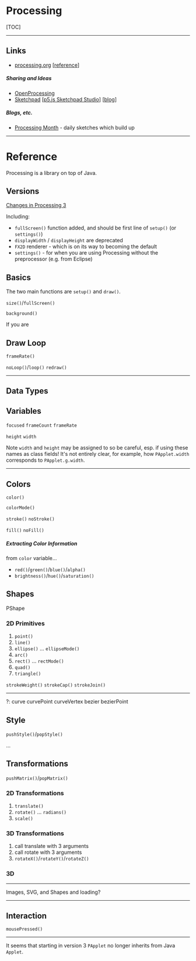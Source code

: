 # Processing

[TOC]

---



## Links

- [processing.org](https://processing.org) [[reference](https://processing.org/reference/)]

##### Sharing and Ideas

- [OpenProcessing](http://openprocessing.org/)
- [Sketchpad](http://sketchpad.cc/) [[p5.js Sketchpad Studio](http://p5js.sketchpad.cc/)]
[[blog](http://blog.sketchpad.cc/)]

##### Blogs, etc.

- [Processing Month](http://vormplus.be/blog/article/processing-month) - daily sketches which build up


***

# Reference


Processing is a library on top of Java.

## Versions

[Changes in Processing 3](https://github.com/processing/processing/wiki/Changes-in-3.0)

Including:

- `fullScreen()` function added, and should be first line of `setup()` (or `settings()`)
- `displayWidth` / `displayHeight` are deprecated
- `FX2D` renderer - which is on its way to becoming the default
- `settings()` - for when you are using Processing without the preprocessor (e.g. from Eclipse)


## Basics

The two main functions are `setup()` and `draw()`.

`size()`/`fullScreen()`

`background()`

If you are


## Draw Loop

`frameRate()`


`noLoop()`/`loop()`
`redraw()`

***

## Data Types


## Variables



`focused`
`frameCount`
`frameRate`

`height`
`width`

Note `width` and `height` may be assigned to so be careful, esp. if using these names as class fields! It's not entirely clear, for example, how `PApplet.width` corresponds to `PApplet.g.width`.


***

## Colors

`color()`

`colorMode()`


`stroke()`
`noStroke()`

`fill()`
`noFill()`

##### Extracting Color Information

from `color` variable...

- `red()`/`green()`/`blue()`/`alpha()`
- `brightness()`/`hue()`/`saturation()`


## Shapes

PShape

### 2D Primitives

1. `point()`
2. `line()`
3. `ellipse()` ... `ellipseMode()`
4. `arc()`
5. `rect()` ... `rectMode()`
6. `quad()`
7. `triangle()`

`strokeWeight()`
`strokeCap()`
`strokeJoin()`

---

?:
curve
curvePoint
curveVertex
bezier
bezierPoint


## Style

`pushStyle()`/`popStyle()`

...


## Transformations

`pushMatrix()`/`popMatrix()`

### 2D Transformations

1. `translate()`
2. `rotate()` ... `radians()`
3. `scale()`

### 3D Transformations

1. call translate with 3 arguments
2. call rotate with 3 arguments
3. `rotateX()`/`rotateY()`/`rotateZ()`



### 3D


***

Images, SVG, and Shapes and loading?

***


## Interaction

`mousePressed()`

***


It seems that starting in version 3 `PApplet` no longer inherits from Java `Applet`.


